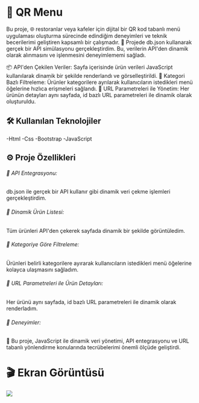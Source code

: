 <h1>📱 QR Menu</h1>

Bu proje, 🌐 restoranlar veya kafeler için dijital bir QR kod tabanlı menü uygulaması oluşturma sürecinde edindiğim deneyimleri ve teknik becerilerimi geliştiren kapsamlı bir çalışmadır. 🚀 Projede db.json kullanarak gerçek bir API simülasyonu gerçekleştirdim. Bu, verilerin API'den dinamik olarak alınmasını ve işlenmesini deneyimlememi sağladı.

📦 API'den Çekilen Veriler: Sayfa içerisinde ürün verileri JavaScript kullanılarak dinamik bir şekilde renderlandı ve görselleştirildi.
📂 Kategori Bazlı Filtreleme: Ürünler kategorilere ayrılarak kullanıcıların istedikleri menü öğelerine hızlıca erişmeleri sağlandı.
🔗 URL Parametreleri ile Yönetim: Her ürünün detayları aynı sayfada, id bazlı URL parametreleri ile dinamik olarak oluşturuldu.

<h2>🛠️ Kullanılan Teknolojiler</h2>

-Html
-Css
-Bootstrap
-JavaScript

<h2>⚙️ Proje Özellikleri</h2>

<h6>💾 API Entegrasyonu:</h6>

db.json ile gerçek bir API kullanır gibi dinamik veri çekme işlemleri gerçekleştirdim.

<h6>📄 Dinamik Ürün Listesi:</h6>

Tüm ürünleri API'den çekerek sayfada dinamik bir şekilde görüntüledim.

<h6>📂 Kategoriye Göre Filtreleme:</h6>

Ürünleri belirli kategorilere ayırarak kullanıcıların istedikleri menü öğelerine kolayca ulaşmasını sağladım.

<h6>🔗 URL Parametreleri ile Ürün Detayları:</h6>

Her ürünü aynı sayfada, id bazlı URL parametreleri ile dinamik olarak renderladım.

<h6>🎯 Deneyimler:</h6>

🧠 Bu proje, JavaScript ile dinamik veri yönetimi, API entegrasyonu ve URL tabanlı yönlendirme konularında tecrübelerimi önemli ölçüde geliştirdi.

<h1>🎬 Ekran Görüntüsü</h1>

![](./images/project.gif)
